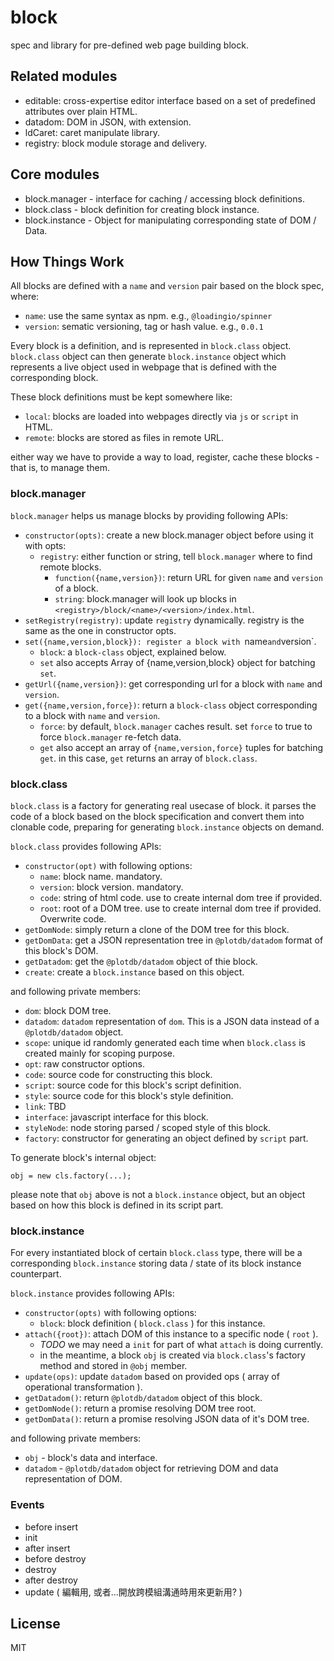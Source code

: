 # block

spec and library for pre-defined web page building block.


## Related modules

 - editable: cross-expertise editor interface based on a set of predefined attributes over plain HTML.
 - datadom: DOM in JSON, with extension.
 - ldCaret: caret manipulate library.
 - registry: block module storage and delivery.


## Core modules

 - block.manager - interface for caching / accessing block definitions.
 - block.class - block definition for creating block instance.
 - block.instance - Object for manipulating corresponding state of DOM / Data.


## How Things Work

All blocks are defined with a `name` and `version` pair based on the block spec, where:

 - `name`: use the same syntax as npm. e.g., `@loadingio/spinner`
 - `version`: sematic versioning, tag or hash value. e.g., `0.0.1`

Every block is a definition, and is represented in `block.class` object. `block.class` object can then generate `block.instance` object which represents a live object used in webpage that is defined with the corresponding block. 

These block definitions must be kept somewhere like:

 - `local`: blocks are loaded into webpages directly via `js` or `script` in HTML.
 - `remote`:  blocks are stored as files in remote URL.

either way we have to provide a way to load, register, cache these blocks - that is, to manage them.


### block.manager

`block.manager` helps us manage blocks by providing following APIs:

 - `constructor(opts)`: create a new block.manager object before using it with opts:
   - `registry`: either function or string, tell `block.manager` where to find remote blocks.
     - `function({name,version})`: return URL for given `name` and `version` of a block.
     - `string`: block.manager will look up blocks in `<registry>/block/<name>/<version>/index.html`.
 - `setRegistry(registry)`: update `registry` dynamically. registry is the same as the one in constructor opts.
 - `set({name,version,block}): register a block with `name` and `version`.
   - `block`: a `block-class` object, explained below.
   - `set` also accepts Array of {name,version,block} object for batching `set`.
 - `getUrl({name,version})`: get corresponding url for a block with `name` and `version`.
 - `get({name,version,force})`: return a `block-class` object corresponding to a block with `name` and `version`.
   - `force`: by default, `block.manager` caches result. set `force` to true to force `block.manager` re-fetch data.
   - `get` also accept an array of `{name,version,force}` tuples for batching `get`. in this case, `get` returns an array of `block.class`.


### block.class

`block.class` is a factory for generating real usecase of block. it parses the code of a block based on the block specification and convert them into clonable code, preparing for generating `block.instance` objects on demand.

`block.class` provides following APIs:

 - `constructor(opt)` with following options:
   - `name`: block name. mandatory.
   - `version`: block version. mandatory.
   - `code`: string of html code. use to create internal dom tree if provided.
   - `root`: root of a DOM tree. use to create internal dom tree if provided. Overwrite code.
 - `getDomNode`: simply return a clone of the DOM tree for this block.
 - `getDomData`: get a JSON representation tree in `@plotdb/datadom` format of this block's DOM.
 - `getDatadom`: get the `@plotdb/datadom` object of thie block.
 - `create`: create a `block.instance` based on this object.

and following private members:

 - `dom`: block DOM tree.
 - `datadom`: `datadom` representation of `dom`. This is a JSON data instead of a `@plotdb/datadom` object.
 - `scope`: unique id randomly generated each time when `block.class` is created mainly for scoping purpose.
 - `opt`: raw constructor options.
 - `code`: source code for constructing this block.
 - `script`: source code for this block's script definition.
 - `style`: source code for this block's style definition.
 - `link`: TBD
 - `interface`: javascript interface for this block.
 - `styleNode`: node storing parsed / scoped style of this block.
 - `factory`: constructor for generating an object defined by `script` part.

To generate block's internal object:

    obj = new cls.factory(...);

please note that `obj` above is not a `block.instance` object, but an object based on how this block is defined in its script part.


### block.instance

For every instantiated block of certain `block.class` type, there will be a corresponding `block.instance` storing data / state of its block instance counterpart.

`block.instance` provides following APIs:

 - `constructor(opts)` with following options:
   - `block`: block definition ( `block.class` ) for this instance.
 - `attach({root})`: attach DOM of this instance to a specific node ( `root` ).
   - *TODO* we may need a `init` for part of what `attach` is doing currently.
   - in the meantime, a block `obj` is created via `block.class`'s factory method and stored in `@obj` member.
 - `update(ops)`: update `datadom` based on provided ops ( array of operational transformation ).
 - `getDatadom()`: return `@plotdb/datadom` object of this block.
 - `getDomNode()`: return a promise resolving DOM tree root.
 - `getDomData()`: return a promise resolving JSON data of it's DOM tree.

and following private members:

 - `obj` - block's data and interface.
 - `datadom` - `@plotdb/datadom` object for retrieving DOM and data representation of DOM.


### Events

 - before insert
 - init
 - after insert
 - before destroy
 - destroy
 - after destroy
 - update ( 編輯用, 或者...開放跨模組溝通時用來更新用? )


## License

MIT
